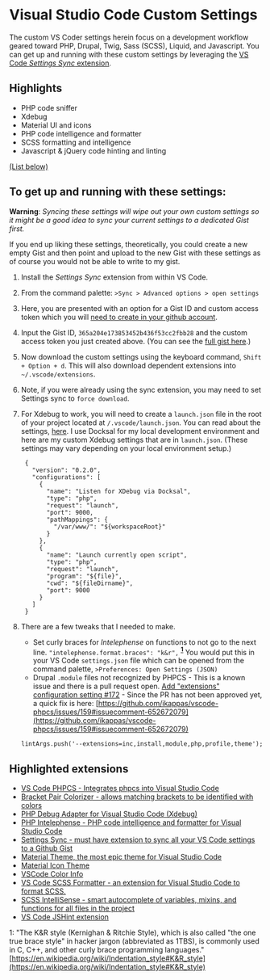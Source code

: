 # Visual Studio Code Custom Settings

The custom VS Coder settings herein focus on a development workflow geared toward PHP, Drupal, Twig, Sass (SCSS), Liquid, and Javascript. You can get up and running with these custom settings by leveraging the [VS Code *Settings Sync* extension](https://github.com/shanalikhan/code-settings-sync). 

## Highlights
* PHP code sniffer
* Xdebug
* Material UI and icons
* PHP code intelligence and formatter
* SCSS formatting and intelligence
* Javascript & jQuery code hinting and linting

[(List below)](#list)

## To get up and running with these settings:

**Warning**: *Syncing these settings will wipe out your own custom settings so it might be a good idea to sync your current settings to a dedicated Gist first.*

If you end up liking these settings, theoretically, you could create a new empty Gist and then point and upload to the new Gist with these settings as of course you would not be able to write to my gist.

1. Install the *Settings Sync* extension from within VS Code.
1. From the command palette: `>Sync > Advanced options > open settings`
2. Here, you are presented with an option for a Gist ID and custom access token which you will [need to create in your github account](https://github.com/settings/tokens).
3. Input the Gist ID, `365a204e173853452b436f53cc2fbb28` and the custom access token you just created above. (You can see the [full gist here](https://gist.github.com/danny-englander/365a204e173853452b436f53cc2fbb28).)
4. Now download the custom settings using the keyboard command, `Shift + Option + d`. This will also download dependent extensions into `~/.vscode/extensions`.
5. Note, if you were already using the sync extension, you may need to set Settings sync to `force download`.
5. For Xdebug to work, you will need to create a `launch.json` file in the root of your project located at `/.vscode/launch.json`. You can read about the settings, [here](https://github.com/felixfbecker/vscode-php-debug). I use Docksal for my local development environment and here are my custom Xdebug settings that are in `launch.json`. (These settings may vary depending on your local environment setup.)

        {
          "version": "0.2.0",
          "configurations": [
            {
              "name": "Listen for XDebug via Docksal",
              "type": "php",
              "request": "launch",
              "port": 9000,
              "pathMappings": {
                "/var/www/": "${workspaceRoot}"
              }
            },
            {
              "name": "Launch currently open script",
              "type": "php",
              "request": "launch",
              "program": "${file}",
              "cwd": "${fileDirname}",
              "port": 9000
            }
          ]
        }

6. There are a few tweaks that I needed to make.
    *  Set curly braces for *Intelephense* on functions to not go to the next line. 
        `"intelephense.format.braces": "k&r",` **<sup>[1](#kr)</sup>** You would put this in your VS Code `settings.json` file which can be opened from the command palette, `>Preferences: Open Settings (JSON)`
    * Drupal `.module` files not recognized by PHPCS - This is a known issue and there is a pull request open. [Add "extensions" configuration setting #172](https://github.com/ikappas/vscode-phpcs/pull/172) - Since the PR has not been approved yet, a quick fix is here: [https://github.com/ikappas/vscode-phpcs/issues/159#issuecomment-652672079](https://github.com/ikappas/vscode-phpcs/issues/159#issuecomment-652672079)
    
     `lintArgs.push('--extensions=inc,install,module,php,profile,theme');`

## Highlighted extensions
<a name="list"></a>

* [VS Code PHPCS - Integrates phpcs into Visual Studio Code](https://github.com/ikappas/vscode-phpcs)
* [Bracket Pair Colorizer - allows matching brackets to be identified with colors](https://github.com/CoenraadS/BracketPair)
* [PHP Debug Adapter for Visual Studio Code (Xdebug)](https://github.com/felixfbecker/vscode-php-debug)
* [PHP Intelephense - PHP code intelligence and formatter for Visual Studio Code](https://github.com/bmewburn/vscode-intelephense)
* [Settings Sync - must have extension to sync all your VS Code settings to a Github Gist](https://github.com/shanalikhan/code-settings-sync)
* [Material Theme, the most epic theme for Visual Studio Code](https://github.com/equinusocio/vsc-material-theme)
* [Material Icon Theme](https://github.com/PKief/vscode-material-icon-theme)
* [VSCode Color Info](https://github.com/mattbierner/vscode-color-info)
* [VS Code SCSS Formatter - an extension for Visual Studio Code to format SCSS.](https://github.com/sibiraj-s/vscode-scss-formatter)
* [SCSS IntelliSense - smart autocomplete of variables, mixins, and functions for all files in the project](https://github.com/mrmlnc/vscode-scss)
* [VS Code JSHint extension](https://github.com/Microsoft/vscode-jshint)


<a name="kr">1</a>: "The K&R style (Kernighan & Ritchie Style), which is also called "the one true brace style" in hacker jargon (abbreviated as 1TBS), is commonly used in C, C++, and other curly brace programming languages." [https://en.wikipedia.org/wiki/Indentation_style#K&R_style](https://en.wikipedia.org/wiki/Indentation_style#K&R_style)
